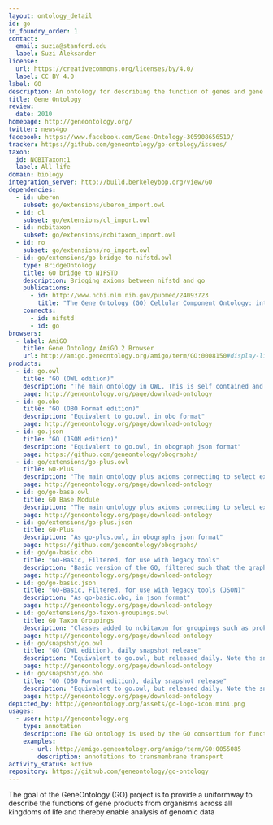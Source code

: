 ```yaml
---
layout: ontology_detail
id: go
in_foundry_order: 1
contact:
  email: suzia@stanford.edu
  label: Suzi Aleksander
license:
  url: https://creativecommons.org/licenses/by/4.0/
  label: CC BY 4.0
label: GO
description: An ontology for describing the function of genes and gene products
title: Gene Ontology
review:
  date: 2010
homepage: http://geneontology.org/
twitter: news4go
facebook: https://www.facebook.com/Gene-Ontology-305908656519/
tracker: https://github.com/geneontology/go-ontology/issues/
taxon:
  id: NCBITaxon:1
  label: All life
domain: biology
integration_server: http://build.berkeleybop.org/view/GO
dependencies:
  - id: uberon
    subset: go/extensions/uberon_import.owl
  - id: cl
    subset: go/extensions/cl_import.owl
  - id: ncbitaxon
    subset: go/extensions/ncbitaxon_import.owl
  - id: ro
    subset: go/extensions/ro_import.owl
  - id: go/extensions/go-bridge-to-nifstd.owl
    type: BridgeOntology
    title: GO bridge to NIFSTD
    description: Bridging axioms between nifstd and go
    publications:
      - id: http://www.ncbi.nlm.nih.gov/pubmed/24093723
        title: "The Gene Ontology (GO) Cellular Component Ontology: integration with SAO (Subcellular Anatomy Ontology) and other recent developments."
    connects:
      - id: nifstd
      - id: go
browsers:
  - label: AmiGO
    title: Gene Ontology AmiGO 2 Browser
    url: http://amigo.geneontology.org/amigo/term/GO:0008150#display-lineage-tab
products:
  - id: go.owl
    title: "GO (OWL edition)"
    description: "The main ontology in OWL. This is self contained and does not have connections to other OBO ontologies"
    page: http://geneontology.org/page/download-ontology
  - id: go.obo
    title: "GO (OBO Format edition)"
    description: "Equivalent to go.owl, in obo format"
    page: http://geneontology.org/page/download-ontology
  - id: go.json
    title: "GO (JSON edition)"
    description: "Equivalent to go.owl, in obograph json format"
    page: https://github.com/geneontology/obographs/
  - id: go/extensions/go-plus.owl
    title: GO-Plus
    description: "The main ontology plus axioms connecting to select external ontologies, with subsets of those ontologies"
    page: http://geneontology.org/page/download-ontology
  - id: go/go-base.owl
    title: GO Base Module
    description: "The main ontology plus axioms connecting to select external ontologies, excluding the external ontologies themselves"
    page: http://geneontology.org/page/download-ontology
  - id: go/extensions/go-plus.json
    title: GO-Plus
    description: "As go-plus.owl, in obographs json format"
    page: https://github.com/geneontology/obographs/
  - id: go/go-basic.obo
    title: "GO-Basic, Filtered, for use with legacy tools"
    description: "Basic version of the GO, filtered such that the graph is guaranteed to be acyclic and annotations can be propagated up the graph. The relations included are is a, part of, regulates, negatively regulates and positively regulates. This version excludes relationships that cross the 3 GO hierarchies."
    page: http://geneontology.org/page/download-ontology
  - id: go/go-basic.json
    title: "GO-Basic, Filtered, for use with legacy tools (JSON)"
    description: "As go-basic.obo, in json format"
    page: http://geneontology.org/page/download-ontology
  - id: go/extensions/go-taxon-groupings.owl
    title: GO Taxon Groupings
    description: "Classes added to ncbitaxon for groupings such as prokaryotes"
    page: http://geneontology.org/page/download-ontology
  - id: go/snapshot/go.owl
    title: "GO (OWL edition), daily snapshot release"
    description: "Equivalent to go.owl, but released daily. Note the snapshot release is not archived."
    page: http://geneontology.org/page/download-ontology
  - id: go/snapshot/go.obo
    title: "GO (OBO Format edition), daily snapshot release"
    description: "Equivalent to go.owl, but released daily. Note the snapshot release is not archived."
    page: http://geneontology.org/page/download-ontology
depicted_by: http://geneontology.org/assets/go-logo-icon.mini.png
usages:
  - user: http://geneontology.org
    type: annotation
    description: The GO ontology is used by the GO consortium for functional annotation of genes
    examples:
      - url: http://amigo.geneontology.org/amigo/term/GO:0055085
        description: annotations to transmembrane transport
activity_status: active
repository: https://github.com/geneontology/go-ontology
---
```


The goal of the GeneOntology (GO) project is to provide a uniformway to describe the functions of gene products from organisms across all kingdoms of life and thereby enable analysis of genomic data
